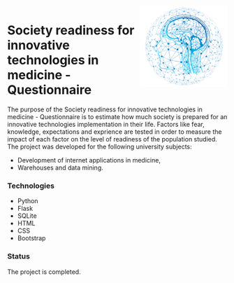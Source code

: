 <img src="website/templates/img/ai.png" align="right" width="200">

# Society readiness for innovative technologies in medicine - Questionnaire

The purpose of the Society readiness for innovative technologies in medicine - Questionnaire is to estimate how much society is prepared for an innovative technologies implementation in their life. Factors like fear, knowledge, expectations and exprience are tested in order to measure the impact of each factor on the level of readiness of the population studied.
The project was developed for the following university subjects: 
* Development of internet applications in medicine, 
* Warehouses and data mining.


### Technologies
* Python
* Flask
* SQLite
* HTML
* CSS 
* Bootstrap




### Status
The project is completed.